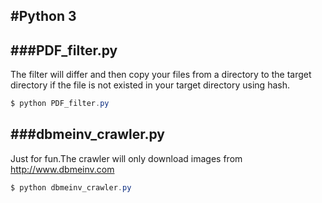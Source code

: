 #Python 3 
-------------------
###PDF_filter.py
-------------------
The filter will differ and then copy your files from a directory to the target directory if the file is not existed in your target directory using hash.
``` powershell
$ python PDF_filter.py
```

###dbmeinv_crawler.py
-------------------
Just for fun.The crawler will only download images from http://www.dbmeinv.com
```powershell
$ python dbmeinv_crawler.py
```
